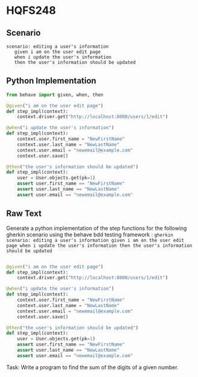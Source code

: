 # HQFS248
## Scenario
```gherkin
scenario: editing a user's information 
   given i am on the user edit page 
   when i update the user's information 
   then the user's information should be updated
```


## Python Implementation
```python
from behave import given, when, then

@given("i am on the user edit page")
def step_impl(context):
    context.driver.get("http://localhost:8000/users/1/edit")

@when("i update the user's information")
def step_impl(context):
    context.user.first_name = "NewFirstName"
    context.user.last_name = "NewLastName"
    context.user.email = "newemail@example.com"
    context.user.save()

@then("the user's information should be updated")
def step_impl(context):
    user = User.objects.get(pk=1)
    assert user.first_name == "NewFirstName"
    assert user.last_name == "NewLastName"
    assert user.email == "newemail@example.com"
```


## Raw Text
Generate a python implementation of the step functions for the following gherkin scenario using the behave bdd testing framework : ```gherkin scenario: editing a user's information given i am on the user edit page when i update the user's information then the user's information should be updated ```



```python from behave import given, when, then

@given("i am on the user edit page")
def step_impl(context):
    context.driver.get("http://localhost:8000/users/1/edit")

@when("i update the user's information")
def step_impl(context):
    context.user.first_name = "NewFirstName"
    context.user.last_name = "NewLastName"
    context.user.email = "newemail@example.com"
    context.user.save()

@then("the user's information should be updated")
def step_impl(context):
    user = User.objects.get(pk=1)
    assert user.first_name == "NewFirstName"
    assert user.last_name == "NewLastName"
    assert user.email == "newemail@example.com"
```

Task: Write a program to find the sum of the digits of a given number.
